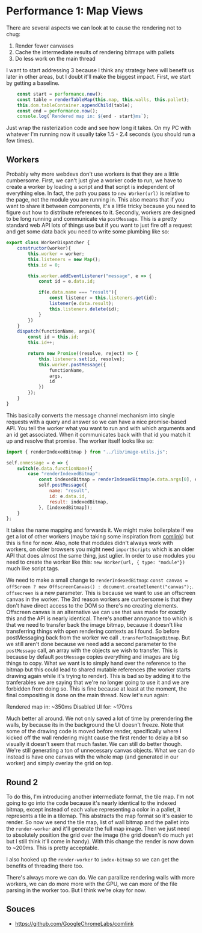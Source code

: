 Performance 1: Map Views
========================

There are several aspects we can look at to cause the rendering not to chug:

1) Render fewer canvases
2) Cache the intermediate results of rendering bitmaps with pallets
3) Do less work on the main thread

I want to start addressing 3 because I think any strategy here will benefit us later in other areas, but I doubt it'll make the biggest impact.  First, we start by getting a baseline.

```js
	const start = performance.now();
	const table = renderTableMap(this.map, this.walls, this.pallet);
	this.dom.tableContainer.appendChild(table);
	const end = performance.now();
	console.log(`Rendered map in: ${end - start}ms`);
```

Just wrap the rasterization code and see how long it takes.  On my PC with whatever I'm running now it usually take 1.5 - 2.4 seconds (you should run a few times).

Workers
-------

Probably why more webdevs don't use workers is that they are a little cumbersome.  First, we can't just give a worker code to run, we have to create a worker by loading a script and that script is independent of everything else.  In fact, the path you pass to `new Worker(url)` is relative to the page, not the module you are running in.  This also means that if you want to share it between components, it's a little tricky because you need to figure out how to distribute references to it.  Secondly, workers are designed to be long running and communicate via `postMessage`.  This is a pretty standard web API lots of things use but if you want to just fire off a request and get some data back you need to write some plumbing like so:

```js
export class WorkerDispatcher {
	constructor(worker){
		this.worker = worker;
		this.listeners = new Map();
		this.id = 0;

		this.worker.addEventListener("message", e => {
			const id = e.data.id;

			if(e.data.name === "result"){
				const listener = this.listeners.get(id);
				listener(e.data.result);
				this.listeners.delete(id);
			}
		})
	}
	dispatch(functionName, args){
		const id = this.id;
		this.id++;

		return new Promise((resolve, reject) => {
			this.listeners.set(id, resolve);
			this.worker.postMessage({
				functionName,
				args,
				id
			})
		});
	}
}
```
This basically converts the message channel mechanism into single requests with a query and answer so we can have a nice promise-based API.  You tell the worker what you want to run and with which arguments and an id get associated.  When it communicates back with that id you match it up and resolve that promise.  The worker itself looks like so:

```js
import { renderIndexedBitmap } from "../lib/image-utils.js";

self.onmessage = e => {
	switch(e.data.functionName){
		case "renderIndexedBitmap":
			const indexedBitmap = renderIndexedBitmap(e.data.args[0], e.data.args[1], true);
			self.postMessage({
				name: "result",
				id: e.data.id,
				result: indexedBitmap,
			}, [indexedBitmap]);
	}
};
```
It takes the name mapping and forwards it.  We might make boilerplate if we get a lot of other workers (maybe taking some inspiration from [comlink](https://github.com/GoogleChromeLabs/comlink)) but this is fine for now.  Also, note that modules didn't always work with workers, on older browsers you might need `importScripts` which is an older API that does almost the same thing, just uglier.  In order to use modules you need to create the worker like this: `new Worker(url, { type: "module"})` much like script tags.

We need to make a small change to `renderIndexedBitmap`: `const canvas = offScreen ? new OffscreenCanvas() : document.createElement("canvas");`.  `offsecreen` is a new parameter. This is because we want to use an offscreen canvas in the worker.  The 3rd reason workers are cumbersome is that they don't have direct access to the DOM so there's no creating elements.  Offscreen canvas is an alternative we can use that was made for exactly this and the API is nearly identical.  There's another annoyance too which is that we need to transfer back the image bitmap, because it doesn't like transferring things with open rendering contexts as I found.  So before postMessaging back from the worker we call `.transferToImageBitmap`.  But we still aren't done because we need add a second parameter to the `postMessage` call, an array with the objects we wish to transfer.  This is because by default `postMessage` copies everything and images are big things to copy.  What we want is to simply hand over the reference to the bitmap but this could lead to shared mutable references (the worker starts drawing again while it's trying to render).  This is bad so by adding it to the tranferables we are saying that we're no longer going to use it and we are forbidden from doing so.  This is fine because at least at the moment, the final compositing is done on the main thread.  Now let's run again: 

Rendered map in: ~350ms
Disabled UI for: ~170ms

Much better all around.  We not only saved a lot of time by prerendering the walls, by because its in the background the UI doesn't freeze.  Note that some of the drawing code is moved before render, specifically where I kicked off the wall rendering might cause the first render to delay a bit so visually it doesn't seem that much faster.  We can still do better though.  We're still generating a ton of unnecessary canvas objects.  What we can do instead is have one canvas with the whole map (and generated in our worker) and simply overlay the grid on top.

Round 2
-------

To do this, I'm introducing another intermediate format, the tile map.  I'm not going to go into the code because it's nearly identical to the indexed bitmap, except instead of each value representing a color in a pallet, it represents a tile in a tilemap.  This abstracts the map format so it's easier to render.  So now we send the tile map, list of wall bitmap and the pallet into the `render-worker` and it'll generate the full map image.  Then we just need to absolutely position the grid over the image (the grid doesn't do much yet but I still think it'll come in handy).  With this change the render is now down to ~200ms.  This is pretty acceptable.

I also hooked up the `render-worker` to `index-bitmap` so we can get the benefits of threading there too.

There's always more we can do.  We can parallize rendering walls with more workers, we can do more more with the GPU, we can more of the file parsing in the worker too.  But I think we're okay for now.

Souces
------

- https://github.com/GoogleChromeLabs/comlink